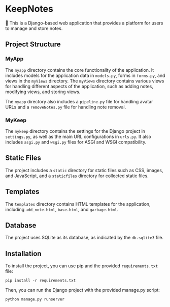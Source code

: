 # KeepNotes

📝 This is a Django-based web application that provides a platform for users to manage and store notes.

## Project Structure

### MyApp
The `myapp` directory contains the core functionality of the application. It includes models for the application data in `models.py`, forms in `forms.py`, and views in the `myViews` directory. The `myViews` directory contains various views for handling different aspects of the application, such as adding notes, modifying views, and storing views.

The `myapp` directory also includes a `pipeline.py` file for handling avatar URLs and a `removeNotes.py` file for handling note removal.

### MyKeep
The `mykeep` directory contains the settings for the Django project in `settings.py`, as well as the main URL configurations in `urls.py`. It also includes `asgi.py` and `wsgi.py` files for ASGI and WSGI compatibility.

## Static Files
The project includes a `static` directory for static files such as CSS, images, and JavaScript, and a `staticfiles` directory for collected static files.

## Templates
The `templates` directory contains HTML templates for the application, including `add_note.html`, `base.html`, and `garbage.html`.

## Database
The project uses SQLite as its database, as indicated by the `db.sqlite3` file.

## Installation
To install the project, you can use pip and the provided `requirements.txt` file:

`pip install -r requirements.txt`

Then, you can run the Django project with the provided manage.py script:

`python manage.py runserver`


